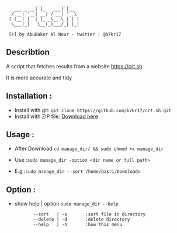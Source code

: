 
	            _         _     
	   ___ _ __| |_   ___| |__  
	  / __| '__| __| / __| '_ \ 
	 | (__| |  | |_ _\__ \ | | |
	  \___|_|   \__(_)___/_| |_|
  	
	 [+] by AbuBaker Al Nour - twitter : @b7kr17

## Describtion
A script that fetches results from a website
https://crt.sh

It is more accurate and tidy


## Installation :
- Install with git: `git clone https://github.com/b7kr17/crt.sh.git`
- Install with ZIP file: [Download here](https://github.com/b7kr17/manage_dir/archive/refs/heads/main.zip)

## Usage :
- After Download `cd manage_dir/ && sudo chmod +x manage_dir`

- Use  :`sudo manage_dir -option <dir name or full path>`
- E.g  :`sudo manage_dir --sort /home/bakri/Downloads`

## Option :
 - show help | option `sudo manage_dir --help`
 
		      --sort   | -s       :sort file in directory
    	      --delete | -d       :delete directory
              --help   | -h       :how this menu


